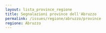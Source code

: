 ```yaml
---
layout: lista_province_regione
title: Segnalazioni province dell'Abruzzo
permalink: /issues/regione/abruzzo/province
regione: Abruzzo
---
```


